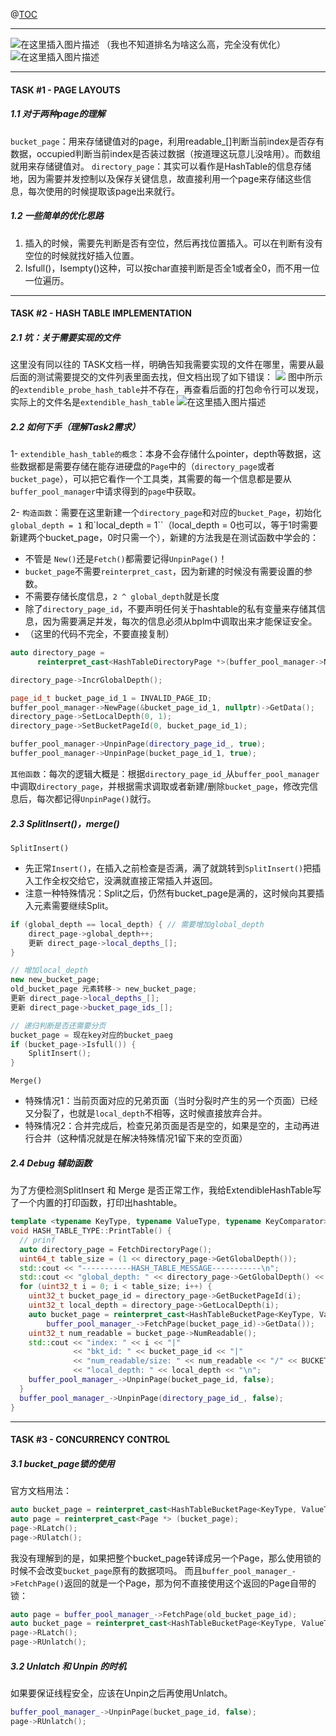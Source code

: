 @[TOC](文章目录)

---
![在这里插入图片描述](https://img-blog.csdnimg.cn/f3172fe6287d493192ffbb20a82661a6.png)
（我也不知道排名为啥这么高，完全没有优化）
![在这里插入图片描述](https://img-blog.csdnimg.cn/fdadc17bafb4474bb06a3d01832206e5.png)

----
#### TASK #1 - PAGE LAYOUTS
##### 1.1 对于两种page的理解
`bucket_page`：用来存储键值对的page，利用readable_[]判断当前index是否存有数据，occupied判断当前index是否装过数据（按道理这玩意儿没啥用）。而数组就用来存储键值对。
`directory_page`：其实可以看作是HashTable的信息存储地，因为需要并发控制以及保存关键信息，故直接利用一个page来存储这些信息，每次使用的时候提取该page出来就行。
##### 1.2 一些简单的优化思路
1. 插入的时候，需要先判断是否有空位，然后再找位置插入。可以在判断有没有空位的时候就找好插入位置。
2. Isfull()，Isempty()这种，可以按char直接判断是否全1或者全0，而不用一位一位遍历。


---
#### TASK #2 - HASH TABLE IMPLEMENTATION
##### 2.1 坑：关于需要实现的文件
这里没有同以往的 TASK文档一样，明确告知我需要实现的文件在哪里，需要从最后面的测试需要提交的文件列表里面去找，但文档出现了如下错误：
![](https://img-blog.csdnimg.cn/3263bb7c71a2417c9175759481380aea.png)
图中所示的`extendible_probe_hash_table`并不存在，再查看后面的打包命令行可以发现，实际上的文件名是`extendible_hash_table`
![在这里插入图片描述](https://img-blog.csdnimg.cn/6fdda0deef9a407cb3f679a9cff4c888.png)
##### 2.2 如何下手（理解Task2需求）
 1- `extendible_hash_table的概念`：本身不会存储什么pointer，depth等数据，这些数据都是需要存储在能存进硬盘的`Page`中的（`directory_page`或者`bucket_page`），可以把它看作一个工具类，其需要的每一个信息都是要从`buffer_pool_manager`中请求得到的`page`中获取。

2- `构造函数`：需要在这里新建一个`directory_page`和对应的`bucket_Page`，初始化`global_depth = 1` 和`local_depth = 1``（local_depth = 0也可以，等于1时需要新建两个bucket_page，0时只需一个），新建的方法我是在测试函数中学会的：
* 不管是 `New()`还是`Fetch()`都需要记得`UnpinPage()`！
* `bucket_page`不需要`reinterpret_cast`，因为新建的时候没有需要设置的参数。
* 不需要存储长度信息，`2 ^ global_depth`就是长度
* 除了`directory_page_id`，不要声明任何关于hashtable的私有变量来存储其信息，因为需要满足并发，每次的信息必须从bplm中调取出来才能保证安全。
* （这里的代码不完全，不要直接复制）
```cpp
auto directory_page =
      reinterpret_cast<HashTableDirectoryPage *>(buffer_pool_manager->NewPage(&directory_page_id_, nullptr)->GetData());

directory_page->IncrGlobalDepth();

page_id_t bucket_page_id_1 = INVALID_PAGE_ID;
buffer_pool_manager->NewPage(&bucket_page_id_1, nullptr)->GetData();
directory_page->SetLocalDepth(0, 1);
directory_page->SetBucketPageId(0, bucket_page_id_1);

buffer_pool_manager->UnpinPage(directory_page_id_, true);
buffer_pool_manager->UnpinPage(bucket_page_id_1, true);

```

`其他函数`：每次的逻辑大概是：根据`directory_page_id_`从`buffer_pool_manager`中调取`directory_page`，并根据需求调取或者新建/删除`bucket_page`，修改完信息后，每次都记得`UnpinPage()`就行。


##### 2.3 SplitInsert()，merge()
`SplitInsert()`
*  先正常`Insert()`，在插入之前检查是否满，满了就跳转到`SplitInsert()`把插入工作全权交给它，没满就直接正常插入并返回。
* 注意一种特殊情况：Split之后，仍然有bucket_page是满的，这时候向其要插入元素需要继续Split。

```cpp
if (global_depth == local_depth) { // 需要增加global_depth
	direct_page->global_depth++;
	更新 direct_page->local_depths_[];
} 

// 增加local_depth
new new_bucket_page;
old_bucket_page 元素转移-> new_bucket_page;
更新 direct_page->local_depths_[];
更新 direct_page->bucket_page_ids_[];

// 递归判断是否还需要分页
bucket_page = 现在key对应的bucket_paeg
if (bucket_page->Isfull()) {
	SplitInsert();
}
```
`Merge()`
* 特殊情况1：当前页面对应的兄弟页面（当时分裂时产生的另一个页面）已经又分裂了，也就是`local_depth`不相等，这时候直接放弃合并。
* 特殊情况2：合并完成后，检查兄弟页面是否是空的，如果是空的，主动再进行合并（这种情况就是在解决特殊情况1留下来的空页面）

##### 2.4 Debug 辅助函数

为了方便检测SplitInsert 和 Merge 是否正常工作，我给ExtendibleHashTable写了一个内置的打印函数，打印出hashtable。

```cpp
template <typename KeyType, typename ValueType, typename KeyComparator>
void HASH_TABLE_TYPE::PrintTable() {
  // prinf
  auto directory_page = FetchDirectoryPage();
  uint64_t table_size = (1 << directory_page->GetGlobalDepth());
  std::cout << "-----------HASH_TABLE_MESSAGE-----------\n";
  std::cout << "global_depth: " << directory_page->GetGlobalDepth() << "\n";
  for (uint32_t i = 0; i < table_size; i++) {
    uint32_t bucket_page_id = directory_page->GetBucketPageId(i);
    uint32_t local_depth = directory_page->GetLocalDepth(i);
    auto bucket_page = reinterpret_cast<HashTableBucketPage<KeyType, ValueType, KeyComparator> *>(
        buffer_pool_manager_->FetchPage(bucket_page_id)->GetData());
    uint32_t num_readable = bucket_page->NumReadable();
    std::cout << "index: " << i << "|"
              << "bkt_id: " << bucket_page_id << "|"
              << "num_readable/size: " << num_readable << "/" << BUCKET_ARRAY_SIZE << "|"
              << "local_depth: " << local_depth << "\n";
    buffer_pool_manager_->UnpinPage(bucket_page_id, false);
  }
  buffer_pool_manager_->UnpinPage(directory_page_id_, false);
}
```




---
#### TASK #3 - CONCURRENCY CONTROL
##### 3.1  bucket_page锁的使用
官方文档用法：
```cpp
auto bucket_page = reinterpret_cast<HashTableBucketPage<KeyType, ValueType, KeyComparator> *>(buffer_pool_manager_->FetchPage(old_bucket_page_id)->GetData());
auto page = reinterpret_cast<Page *> (bucket_page);
page->RLatch();
page->RUlatch();
```
我没有理解到的是，如果把整个bucket_page转译成另一个Page，那么使用锁的时候不会改变`bucket_page`原有的数据项吗。
而且`buffer_pool_manager_->FetchPage()`返回的就是一个Page，那为何不直接使用这个返回的Page自带的锁：
```cpp
auto page = buffer_pool_manager_->FetchPage(old_bucket_page_id);
auto bucket_page = reinterpret_cast<HashTableBucketPage<KeyType, ValueType, KeyComparator> *> (page->GetData());
page->RLatch();
page->RUnlatch();
```

##### 3.2 Unlatch 和 Unpin 的时机

如果要保证线程安全，应该在Unpin之后再使用Unlatch。

```c++
buffer_pool_manager_->UnpinPage(bucket_page_id, false);
page->RUnlatch();
```

